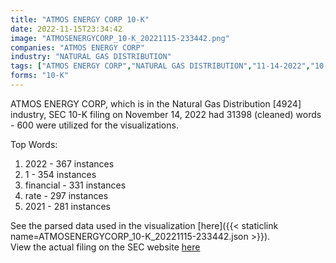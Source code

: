 ```yaml
---
title: "ATMOS ENERGY CORP 10-K"
date: 2022-11-15T23:34:42
image: "ATMOSENERGYCORP_10-K_20221115-233442.png"
companies: "ATMOS ENERGY CORP"
industry: "NATURAL GAS DISTRIBUTION"
tags: ["ATMOS ENERGY CORP","NATURAL GAS DISTRIBUTION","11-14-2022","10-K"]
forms: "10-K"
---
```

ATMOS ENERGY CORP, which is in the Natural Gas Distribution [4924] industry, SEC 10-K filing on November 14, 2022 had 31398 (cleaned) words - 600 were utilized for the visualizations.

Top Words:
1. 2022 - 367 instances
2. 1 - 354 instances
3. financial - 331 instances
4. rate - 297 instances
5. 2021 - 281 instances


See the parsed data used in the visualization [here]({{< staticlink name=ATMOSENERGYCORP_10-K_20221115-233442.json >}}).  
View the actual filing on the SEC website [here](https://www.sec.gov/Archives/edgar/data/731802/0000731802-22-000037.txt)